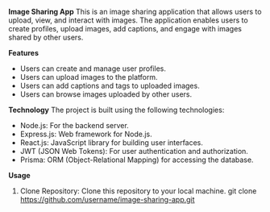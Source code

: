 **Image Sharing App**
This is an image sharing application that allows users to upload, view, and interact with images. The application enables users to create profiles, upload images, add captions, and engage with images shared by other users.

**Features**
- Users can create and manage user profiles.
- Users can upload images to the platform.
- Users can add captions and tags to uploaded images.
- Users can browse images uploaded by other users.

**Technology**
The project is built using the following technologies:
- Node.js: For the backend server.
- Express.js: Web framework for Node.js.
- React.js: JavaScript library for building user interfaces.
- JWT (JSON Web Tokens): For user authentication and authorization.
- Prisma: ORM (Object-Relational Mapping) for accessing the database.

**Usage**
1. Clone Repository: Clone this repository to your local machine.
   git clone https://github.com/username/image-sharing-app.git

